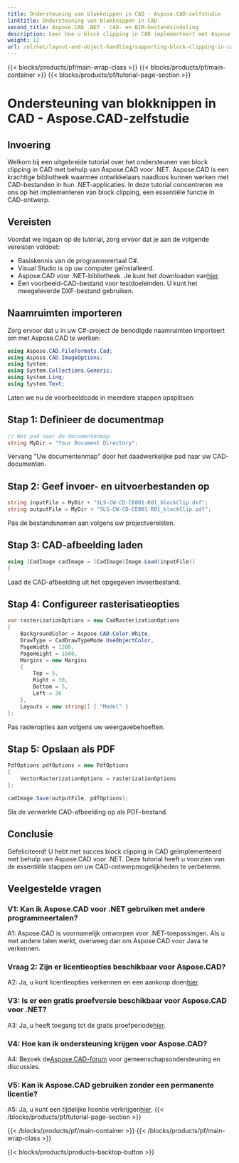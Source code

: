 ```yaml
---
title: Ondersteuning van blokknippen in CAD - Aspose.CAD-zelfstudie
linktitle: Ondersteuning van blokknippen in CAD
second_title: Aspose.CAD .NET - CAD- en BIM-bestandsindeling
description: Leer hoe u block clipping in CAD implementeert met Aspose.CAD voor .NET. Verbeter uw ontwerpmogelijkheden met deze stapsgewijze zelfstudie.
weight: 12
url: /nl/net/layout-and-object-handling/supporting-block-clipping-in-cad/
---
```


{{< blocks/products/pf/main-wrap-class >}}
{{< blocks/products/pf/main-container >}}
{{< blocks/products/pf/tutorial-page-section >}}

# Ondersteuning van blokknippen in CAD - Aspose.CAD-zelfstudie

## Invoering

Welkom bij een uitgebreide tutorial over het ondersteunen van block clipping in CAD met behulp van Aspose.CAD voor .NET. Aspose.CAD is een krachtige bibliotheek waarmee ontwikkelaars naadloos kunnen werken met CAD-bestanden in hun .NET-applicaties. In deze tutorial concentreren we ons op het implementeren van block clipping, een essentiële functie in CAD-ontwerp.

## Vereisten

Voordat we ingaan op de tutorial, zorg ervoor dat je aan de volgende vereisten voldoet:

- Basiskennis van de programmeertaal C#.
- Visual Studio is op uw computer geïnstalleerd.
-  Aspose.CAD voor .NET-bibliotheek. Je kunt het downloaden van[hier](https://releases.aspose.com/cad/net/).
- Een voorbeeld-CAD-bestand voor testdoeleinden. U kunt het meegeleverde DXF-bestand gebruiken.

## Naamruimten importeren

Zorg ervoor dat u in uw C#-project de benodigde naamruimten importeert om met Aspose.CAD te werken:

```csharp
using Aspose.CAD.FileFormats.Cad;
using Aspose.CAD.ImageOptions;
using System;
using System.Collections.Generic;
using System.Linq;
using System.Text;
```

Laten we nu de voorbeeldcode in meerdere stappen opsplitsen:

## Stap 1: Definieer de documentmap

```csharp
// Het pad naar de documentenmap.
string MyDir = "Your Document Directory";
```

Vervang "Uw documentenmap" door het daadwerkelijke pad naar uw CAD-documenten.

## Stap 2: Geef invoer- en uitvoerbestanden op

```csharp
string inputFile = MyDir + "SLS-CW-CD-CE001-R01_blockClip.dxf";
string outputFile = MyDir + "SLS-CW-CD-CE001-R01_blockClip.pdf";
```

Pas de bestandsnamen aan volgens uw projectvereisten.

## Stap 3: CAD-afbeelding laden

```csharp
using (CadImage cadImage = (CadImage)Image.Load(inputFile))
{
```

Laad de CAD-afbeelding uit het opgegeven invoerbestand.

## Stap 4: Configureer rasterisatieopties

```csharp
var rasterizationOptions = new CadRasterizationOptions
{
    BackgroundColor = Aspose.CAD.Color.White,
    DrawType = CadDrawTypeMode.UseObjectColor,
    PageWidth = 1200,
    PageHeight = 1600,
    Margins = new Margins
    {
        Top = 5,
        Right = 30,
        Bottom = 5,
        Left = 30
    },
    Layouts = new string[] { "Model" }
};
```

Pas rasteropties aan volgens uw weergavebehoeften.

## Stap 5: Opslaan als PDF

```csharp
PdfOptions pdfOptions = new PdfOptions
{
    VectorRasterizationOptions = rasterizationOptions
};

cadImage.Save(outputFile, pdfOptions);
```

Sla de verwerkte CAD-afbeelding op als PDF-bestand.

## Conclusie

Gefeliciteerd! U hebt met succes block clipping in CAD geïmplementeerd met behulp van Aspose.CAD voor .NET. Deze tutorial heeft u voorzien van de essentiële stappen om uw CAD-ontwerpmogelijkheden te verbeteren.

## Veelgestelde vragen

### V1: Kan ik Aspose.CAD voor .NET gebruiken met andere programmeertalen?

A1: Aspose.CAD is voornamelijk ontworpen voor .NET-toepassingen. Als u met andere talen werkt, overweeg dan om Aspose.CAD voor Java te verkennen.

### Vraag 2: Zijn er licentieopties beschikbaar voor Aspose.CAD?

 A2: Ja, u kunt licentieopties verkennen en een aankoop doen[hier](https://purchase.aspose.com/buy).

### V3: Is er een gratis proefversie beschikbaar voor Aspose.CAD voor .NET?

 A3: Ja, u heeft toegang tot de gratis proefperiode[hier](https://releases.aspose.com/).

### V4: Hoe kan ik ondersteuning krijgen voor Aspose.CAD?

 A4: Bezoek de[Aspose.CAD-forum](https://forum.aspose.com/c/cad/19) voor gemeenschapsondersteuning en discussies.

### V5: Kan ik Aspose.CAD gebruiken zonder een permanente licentie?

 A5: Ja, u kunt een tijdelijke licentie verkrijgen[hier](https://purchase.aspose.com/temporary-license/).
{{< /blocks/products/pf/tutorial-page-section >}}

{{< /blocks/products/pf/main-container >}}
{{< /blocks/products/pf/main-wrap-class >}}

{{< blocks/products/products-backtop-button >}}

